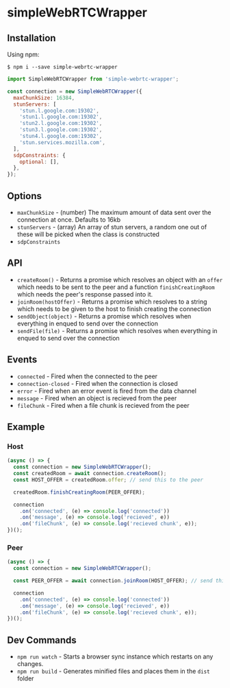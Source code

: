 # simpleWebRTCWrapper

## Installation

Using npm:

```shell
$ npm i --save simple-webrtc-wrapper
```

```js
import SimpleWebRTCWrapper from 'simple-webrtc-wrapper';

const connection = new SimpleWebRTCWrapper({
  maxChunkSize: 16384,
  stunServers: [
    'stun.l.google.com:19302',
    'stun1.l.google.com:19302',
    'stun2.l.google.com:19302',
    'stun3.l.google.com:19302',
    'stun4.l.google.com:19302',
    'stun.services.mozilla.com',
  ],
  sdpConstraints: {
    optional: [],
  },
});
```

## Options

* `maxChunkSize` - (number) The maximum amount of data sent over the connection at once. Defaults to 16kb
* `stunServers` - (array) An array of stun servers, a random one out of these will be picked when the class is constructed
* `sdpConstraints`


## API

* `createRoom()` - Returns a promise which resolves an object with an `offer` which needs to be sent to the peer and a function `finishCreatingRoom` which needs the peer's response passed into it.
* `joinRoom(hostOffer)` - Returns a promise which resolves to a string which needs to be given to the host to finish creating the connection
* `sendObject(object)` - Returns a promise which resolves when everything in enqued to send over the connection
* `sendFile(file)` - Returns a promise which resolves when everything in enqued to send over the connection

## Events

* `connected` - Fired when the connected to the peer
* `connection-closed` - Fired when the connection is closed
* `error` - Fired when an error event is fired from the data channel
* `message` - Fired when an object is recieved from the peer
* `fileChunk` - Fired when a file chunk is recieved from the peer

## Example

### Host

```javascript
(async () => {
  const connection = new SimpleWebRTCWrapper();
  const createdRoom = await connection.createRoom();
  const HOST_OFFER = createdRoom.offer; // send this to the peer

  createdRoom.finishCreatingRoom(PEER_OFFER);

  connection
    .on('connected', (e) => console.log('connected'))
    .on('message', (e) => console.log('recieved', e))
    .on('fileChunk', (e) => console.log('recieved chunk', e));
})();
```

### Peer

```javascript
(async () => {
  const connection = new SimpleWebRTCWrapper();

  const PEER_OFFER = await connection.joinRoom(HOST_OFFER); // send this to the host

  connection
    .on('connected', (e) => console.log('connected'))
    .on('message', (e) => console.log('recieved', e))
    .on('fileChunk', (e) => console.log('recieved chunk', e));
})();
```


## Dev Commands

* `npm run watch` - Starts a browser sync instance which restarts on any changes.
* `npm run build` - Generates minified files and places them in the `dist` folder
